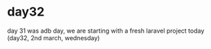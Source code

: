 # day32
day 31 was adb day, we are starting with a fresh laravel project today (day32, 2nd march, wednesday)
